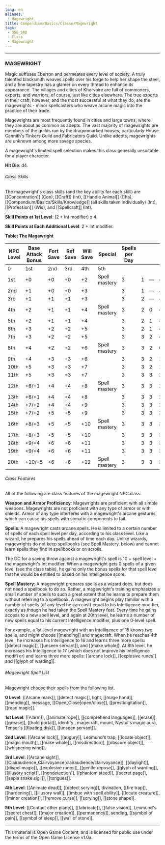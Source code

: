 ```yaml
---
lang: en
aliases:
 - Magewright
title: Compendium/Basics/Classe/Magewright
tags: 
 - 35E_SRD
 - Class
 - Magewright
---
```


---
### MAGEWRIGHT



Magic suffuses Eberron and permeates every level of society. A truly talented blacksmith weaves spells over his forge to help her shape the steel, and a fine tapestry has a glamer on every thread to enhance its appearance. The villages and cities of Khorvaire are full of commoners, experts, and warriors, of course, just like cities elsewhere. The true experts in their craft, however, and the most successful at what they do, are the magewrights - minor spellcasters who weave arcane magic into the practice of their trade.

Magewrights are most frequently found in cities and large towns, where they are about as common as adepts. The vast majority of magewrights are members of the guilds run by the dragonmarked houses, particularly House Cannith's Tinkers Guild and Fabricators Guild. Unlike adepts, magewrights are unknown among more savage species.

A magewright's limited spell selection makes this class generally unsuitable for a player character.

**Hit Die**: d4.

###### Class Skills

The magewright's class skills (and the key ability for each skill) are [[Concentration]] (Con), [[Craft]] (Int), [[Handle Animal]] (Cha), [[Compendium/Basics/Skills/Knowledge]] (all skills taken individually) (Int), [[Profession]] (Wis), and [[Spellcraft]] (Int).

**Skill Points at 1st Level**: (2 + Int modifier) x 4.

**Skill Points at Each Additional Level**: 2 + Int modifier.

**Table: The Magewright**

|NPC Level|Base  <br>Attack Bonus|Fort  <br>Save|Ref  <br>Save|Will  <br>Save|Special|Spells per Day|   |   |   |   |   |
|---|---|---|---|---|---|---|---|---|---|---|---|
|0|1st|2nd|3rd|4th|5th|
|1st|+0|+0|+0|+2|Spell mastery|3|1|—|—|—|—|
|2nd|+1|+0|+0|+3||3|1|—|—|—|—|
|3rd|+1|+1|+1|+3||3|2|—|—|—|—|
|4th|+2|+1|+1|+4|Spell mastery|3|2|0|—|—|—|
|5th|+2|+1|+1|+4||3|2|1|—|—|—|
|6th|+3|+2|+2|+5||3|2|1|—|—|—|
|7th|+3|+2|+2|+5||3|3|2|—|—|—|
|8th|+4|+2|+2|+6|Spell mastery|3|3|2|0|—|—|
|9th|+4|+3|+3|+6||3|3|2|1|—|—|
|10th|+5|+3|+3|+7||3|3|2|1|—|—|
|11th|+5|+3|+3|+7||3|3|3|2|—|—|
|12th|+6/+1|+4|+4|+8|Spell mastery|3|3|3|2|0|—|
|13th|+6/+1|+4|+4|+8||3|3|3|2|1|—|
|14th|+7/+2|+4|+4|+9||3|3|3|2|1|—|
|15th|+7/+2|+5|+5|+9||3|3|3|3|2|—|
|16th|+8/+3|+5|+5|+10|Spell mastery|3|3|3|3|2|0|
|17th|+8/+3|+5|+5|+10||3|3|3|3|2|1|
|18th|+9/+4|+6|+6|+11||3|3|3|3|2|1|
|19th|+9/+4|+6|+6|+11||3|3|3|3|3|2|
|20th|+10/+5|+6|+6|+12|Spell mastery|3|3|3|3|3|2|

###### Class Features

All of the following are class features of the magewright NPC class.

**Weapon and Armor Proficiency**: Magewrights are proficient with all simple weapons. Magewrights are not proficient with any type of armor or with shields. Armor of any type interferes with a magewright's arcane gestures, which can cause his spells with somatic components to fail.

**Spells**: A magewright casts arcane spells. He is limited to a certain number of spells of each spell level per day, according to his class level. Like a wizard, he prepares his spells ahead of time each day. Unlike wizards, magewrights do not keep spellbooks (see Spell Mastery, below) and cannot learn spells they find in spellbooks or on scrolls.

The DC for a saving throw against a magewright's spell is 10 + spell level + the magewright's Int modifier. When a magewright gets 0 spells of a given level (see the class table), he gains only the bonus spells for that spell level that he would be entitled to based on his Intelligence score.

**Spell Mastery**: A magewright prepares spells as a wizard does, but does not need a spellbook to do so. Rather, a magewright's training emphasizes a small number of spells to such a great extent that he learns to prepare them without referring to a spellbook. A magewright begins play familiar with a number of spells (of any level he can cast) equal to his Intelligence modifier, exactly as though he had taken the Spell Mastery feat. Every time he gains access to a new spell level, and again at 20th level, he learns a number of new spells equal to his current Intelligence modifier, plus one 0-level spell.

For example, a 1st-level magewright with an Intelligence of 15 knows two spells, and might choose [[mending]] and magecraft. When he reaches 4th level, he increases his Intelligence to 16 and learns three more spells: [[detect magic]], [[unseen servant]], and [[make whole]]. At 8th level, he increases his Intelligence to 17 (which does not improve his Intelligence modifi er) and learns three more spells: [[arcane lock]], [[explosive runes]], and [[glyph of warding]].

###### Magewright Spell List

Magewright choose their spells from the following list.

**0 Level**: [[Arcane mark]], [[detect magic]], light, [[mage hand]], [[mending]], message, [[Open_Close|open/close]], [[prestidigitation]], [[read magic]].

**1st Level**: [[Alarm]], [[animate rope]], [[comprehend languages]], [[erase]], [[grease]], [[hold portal]], identify , magecraft, mount, Nystul's magic aura, Tenser's [[floating disk]], [[unseen servant]].

**2nd Level**: [[Arcane lock]], [[augury]], Leomund's trap, [[locate object]], [[magic mouth]], [[make whole]], [[misdirection]], [[obscure object]], [[whispering wind]].

**3rd Level**: [[Arcane sight]], [[Clairaudience_Clairvoyance|clairaudience/clairvoyance]], [[daylight]], [[dispel magic]], [[explosive runes]], [[gentle repose]], [[glyph of warding]], [[illusory script]], [[nondetection]], [[phantom steed]], [[secret page]], [[sepia snake sigil]], [[tongues]].

**4th Level**: [[Animate dead]], [[detect scrying]], divination, [[fire trap]], [[hardening]], [[illusory wall]], [[imbue with spell ability]], [[locate creature]], [[minor creation]], [[remove curse]], [[scrying]], [[stone shape]].

**5th Level**: [[Contact other plane]], [[fabricate]], [[false vision]], Leomund's [[secret chest]], [[major creation]], [[permanency]], sending, [[symbol of pain]], [[symbol of sleep]], [[wall of stone]].



---



This material is Open Game Content, and is licensed for public use under the terms of the Open Game License v1.0a.

